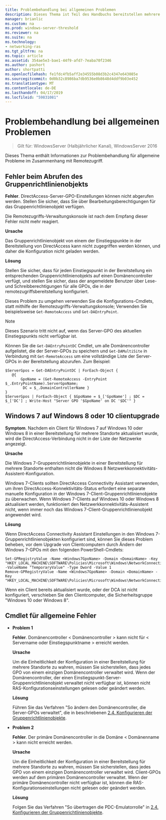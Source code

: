 ```yaml
---
title: Problembehandlung bei allgemeinen Problemen
description: Dieses Thema ist Teil des Handbuchs bereitstellen mehrere RAS-Server in einer Bereitstellung für mehrere Standorte in Windows Server 2016.
manager: brianlic
ms.custom: na
ms.prod: windows-server-threshold
ms.reviewer: na
ms.suite: na
ms.technology:
- networking-ras
ms.tgt_pltfrm: na
ms.topic: article
ms.assetid: 354ae5e3-bae1-44f9-afd7-7eaba70f2346
ms.author: pashort
author: shortpatti
ms.openlocfilehash: fe1fdc4fb5aff2e34555b08d3b2c4347e643085e
ms.sourcegitcommit: 0d0b32c8986ba7db9536e0b8648d4ddf9b03e452
ms.translationtype: MT
ms.contentlocale: de-DE
ms.lasthandoff: 04/17/2019
ms.locfileid: "59831081"
---
```

# <a name="troubleshooting-general-issues"></a>Problembehandlung bei allgemeinen Problemen

>Gilt für: WindowsServer (Halbjährlicher Kanal), WindowsServer 2016

Dieses Thema enthält Informationen zur Problembehandlung für allgemeine Probleme im Zusammenhang mit Remotezugriff.  
  
## <a name="gpo-retrieval-error"></a>Fehler beim Abrufen des Gruppenrichtlinienobjekts  
**Fehler**. DirectAccess-Server-GPO-Einstellungen können nicht abgerufen werden. Stellen Sie sicher, dass Sie über Bearbeitungsberechtigungen für das Gruppenrichtlinienobjekt verfügen.  
  
Die Remotezugriffs-Verwaltungskonsole ist nach dem Empfang dieser Fehler nicht mehr reagiert.  
  
**Ursache**  
  
Das Gruppenrichtlinienobjekt von einem der Einstiegspunkte in der Bereitstellung von DirectAccess kann nicht zugegriffen werden können, und daher die Konfiguration nicht geladen werden.  
  
**Lösung**  
  
Stellen Sie sicher, dass für jeden Einstiegspunkt in der Bereitstellung ein entsprechenden Gruppenrichtlinienobjekts auf einen Domänencontroller verfügt, und stellen Sie sicher, dass der angemeldete Benutzer über Lese- und Schreibberechtigungen für alle GPOs, die in der remotezugriffsbereitstellung konfiguriert.  
  
Dieses Problem zu umgehen verwenden Sie die Konfigurations-Cmdlets, statt mithilfe der Remotezugriffs-Verwaltungskonsole; Verwenden Sie beispielsweise `Get-RemoteAccess` und `Get-DAEntryPoint`.  
  
> [!NOTE]  
> Dieses Szenario tritt nicht auf, wenn das Server-GPO des aktuellen Einstiegspunkts nicht verfügbar ist.  
  
Können Sie die `Get-DAEntryPointDC` Cmdlet, um alle Domänencontroller aufgelistet, die der Server-GPOs zu speichern und `Get-DAMultiSite` in Verbindung mit `Get-RemoteAccess` um eine vollständige Liste der Server-GPOs in der Bereitstellung abzurufen. Zum Beispiel:  
  
```  
$ServerGpos = Get-DAEntryPointDC | ForEach-Object {   
   @{   
       GpoName = (Get-RemoteAccess -EntryPoint $_.EntryPointName).ServerGpoName;   
        DC = $_.DomainControllerName }   
}  
$ServerGpos | ForEach-Object { $GpoName = $_['GpoName'] ; $DC = $_['DC'] ; Write-Host "Server GPO '$GpoName' on DC '$DC'" }  
```  
  
## <a name="windows-7-to-windows-8-or-10-client-upgrade"></a>Windows 7 auf Windows 8 oder 10 clientupgrade  
**Symptom**. Nachdem ein Client für Windows 7 auf Windows 10 oder Windows 8 in einer Bereitstellung für mehrere Standorte aktualisiert wurde, wird die DirectAccess-Verbindung nicht in der Liste der Netzwerke angezeigt.  
  
**Ursache**  
  
Die Windows 7-Gruppenrichtlinienobjekte in einer Bereitstellung für mehrere Standorte enthalten nicht die Windows 8 Netzwerkkonnektivitäts-Assistent-Konfiguration.  
  
 Windows 7-Clients sollten DirectAccess Connectivity Assistant verwenden, um ihren DirectAccess-Konnektivitäts-Status erfordert eine separate manuelle Konfiguration in der Windows 7-Client-Gruppenrichtlinienobjekte zu überwachen. Wenn Windows 7-Clients auf Windows 10 oder Windows 8 aktualisiert werden, funktioniert den Netzwerkkonnektivitäts-Assistent nicht, wenn immer noch das Windows 7-Client-Gruppenrichtlinienobjekt angewendet wird.  
  
**Lösung**  
  
Wenn DirectAccess Connectivity Assistant Einstellungen in den Windows 7-Gruppenrichtlinienobjekten konfiguriert sind, können Sie dieses Problem beheben, vor dem Upgrade von Clientcomputern durch Ändern der Windows 7-GPOs mit den folgenden PowerShell-Cmdlets:  
  
```  
Set-GPRegistryValue -Name <Windows7GpoName> -Domain <DomainName> -Key "HKEY_LOCAL_MACHINE\SOFTWARE\Policies\Microsoft\Windows\NetworkConnectivityAssistant" -ValueName "TemporaryValue" -Type Dword -Value 1  
Remove-GPRegistryValue -Name <Windows7GpoName> -Domain <DomainName> -Key "HKEY_LOCAL_MACHINE\SOFTWARE\Policies\Microsoft\Windows\NetworkConnectivityAssistant"  
```  
  
Wenn ein Client bereits aktualisiert wurde, oder der DCA ist nicht konfiguriert, verschieben Sie den Clientcomputer, die Sicherheitsgruppe "Windows 10 oder Windows 8".  
  
## <a name="general-cmdlet-errors"></a>Cmdlet für allgemeine Fehler  
  
-   **Problem 1**  
  
    **Fehler**. Domänencontroller < Domänencontroller > kann nicht für < Servername oder Einstiegspunktname > erreicht werden.  
  
    **Ursache**  
  
    Um die Einheitlichkeit der Konfiguration in einer Bereitstellung für mehrere Standorte zu wahren, müssen Sie sicherstellen, dass jedes GPO von einem einzigen Domänencontroller verwaltet wird. Wenn der Domänencontroller, der einen Einstiegspunkt-Server-Gruppenrichtlinienobjekt verwaltet nicht verfügbar ist, können nicht RAS-Konfigurationseinstellungen gelesen oder geändert werden.  
  
    **Lösung**  
  
    Führen Sie das Verfahren "So ändern den Domänencontroller, die Server-GPOs verwaltet", die in beschriebenen [2.4. Konfigurieren der Gruppenrichtlinienobjekte](assetId:///b1960686-a81e-4f48-83f1-cc4ea484df43#ConfigGPOs).  
  
-   **Problem 2**  
  
    **Fehler**. Der primäre Domänencontroller in die Domäne < Domänenname > kann nicht erreicht werden.  
  
    **Ursache**  
  
    Um die Einheitlichkeit der Konfiguration in einer Bereitstellung für mehrere Standorte zu wahren, müssen Sie sicherstellen, dass jedes GPO von einem einzigen Domänencontroller verwaltet wird. Client-GPOs werden auf dem primären Domänencontroller verwaltet. Wenn der primäre Domänencontroller nicht verfügbar ist, können die RAS-Konfigurationseinstellungen nicht gelesen oder geändert werden.  
  
    **Lösung**  
  
    Folgen Sie das Verfahren "So übertragen die PDC-Emulatorrolle" in [2.4. Konfigurieren der Gruppenrichtlinienobjekte](assetId:///b1960686-a81e-4f48-83f1-cc4ea484df43#ConfigGPOs).  
  


